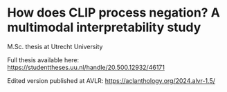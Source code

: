 # How does CLIP process negation? A multimodal interpretability study
M.Sc. thesis at Utrecht University 

Full thesis available here: https://studenttheses.uu.nl/handle/20.500.12932/46171

Edited version published at AVLR: https://aclanthology.org/2024.alvr-1.5/
